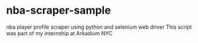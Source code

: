 # nba-scraper-sample
nba player profile scraper using python and selenium web driver
This script was part of my internship at Arkadium NYC 
